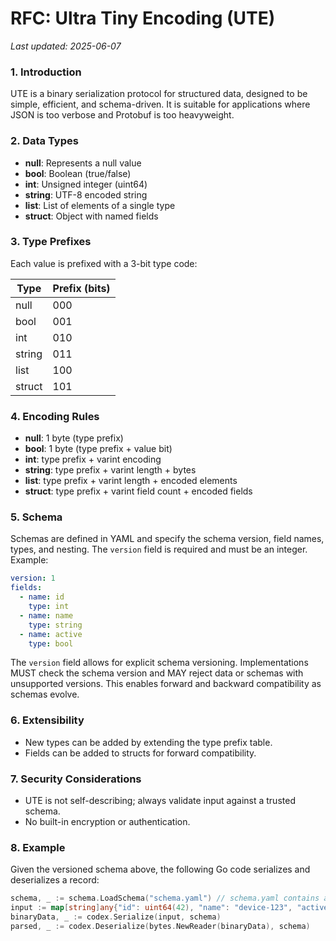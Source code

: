 # RFC: Ultra Tiny Encoding (UTE)

*Last updated: 2025-06-07*

### 1. Introduction

UTE is a binary serialization protocol for structured data, designed to be simple, efficient, and schema-driven. It is suitable for applications where JSON is too verbose and Protobuf is too heavyweight.

### 2. Data Types

- **null**: Represents a null value
- **bool**: Boolean (true/false)
- **int**: Unsigned integer (uint64)
- **string**: UTF-8 encoded string
- **list**: List of elements of a single type
- **struct**: Object with named fields

### 3. Type Prefixes

Each value is prefixed with a 3-bit type code:

| Type   | Prefix (bits) |
|--------|---------------|
| null   | 000           |
| bool   | 001           |
| int    | 010           |
| string | 011           |
| list   | 100           |
| struct | 101           |

### 4. Encoding Rules

- **null**: 1 byte (type prefix)
- **bool**: 1 byte (type prefix + value bit)
- **int**: type prefix + varint encoding
- **string**: type prefix + varint length + bytes
- **list**: type prefix + varint length + encoded elements
- **struct**: type prefix + varint field count + encoded fields

### 5. Schema


Schemas are defined in YAML and specify the schema version, field names, types, and nesting. The `version` field is required and must be an integer. Example:

```yaml
version: 1
fields:
  - name: id
    type: int
  - name: name
    type: string
  - name: active
    type: bool
```

The `version` field allows for explicit schema versioning. Implementations MUST check the schema version and MAY reject data or schemas with unsupported versions. This enables forward and backward compatibility as schemas evolve.

### 6. Extensibility

- New types can be added by extending the type prefix table.
- Fields can be added to structs for forward compatibility.

### 7. Security Considerations

- UTE is not self-describing; always validate input against a trusted schema.
- No built-in encryption or authentication.

### 8. Example

Given the versioned schema above, the following Go code serializes and deserializes a record:

```go
schema, _ := schema.LoadSchema("schema.yaml") // schema.yaml contains a 'version' field
input := map[string]any{"id": uint64(42), "name": "device-123", "active": true}
binaryData, _ := codex.Serialize(input, schema)
parsed, _ := codex.Deserialize(bytes.NewReader(binaryData), schema)
```
